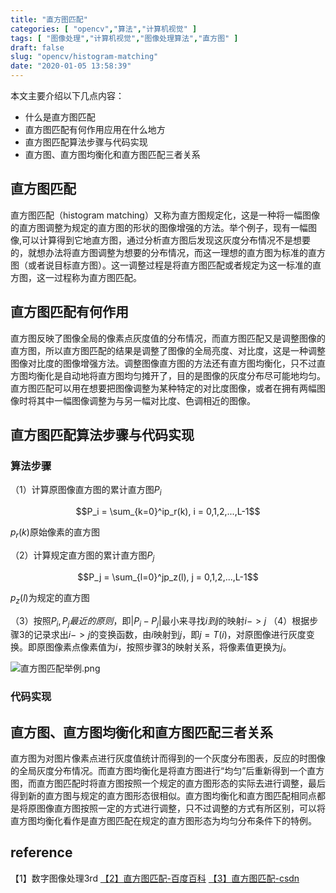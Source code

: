 ```yaml
---
title: "直方图匹配"
categories: [ "opencv","算法","计算机视觉" ]
tags: [ "图像处理","计算机视觉","图像处理算法","直方图" ]
draft: false
slug: "opencv/histogram-matching"
date: "2020-01-05 13:58:39"
---
```




本文主要介绍以下几点内容：

- 什么是直方图匹配
- 直方图匹配有何作用应用在什么地方
- 直方图匹配算法步骤与代码实现
- 直方图、直方图均衡化和直方图匹配三者关系


## 直方图匹配

直方图匹配（histogram matching）又称为直方图规定化，这是一种将一幅图像的直方图调整为规定的直方图的形状的图像增强的方法。举个例子，现有一幅图像,可以计算得到它地直方图，通过分析直方图后发现这灰度分布情况不是想要的，就想办法将直方图调整为想要的分布情况，而这一理想的直方图为标准的直方图（或者说目标直方图）。这一调整过程是将直方图匹配或者规定为这一标准的直方图，这一过程称为直方图匹配。

## 直方图匹配有何作用

直方图反映了图像全局的像素点灰度值的分布情况，而直方图匹配又是调整图像的直方图，所以直方图匹配的结果是调整了图像的全局亮度、对比度，这是一种调整图像对比度的图像增强方法。调整图像直方图的方法还有直方图均衡化，只不过直方图均衡化是自动地将直方图均匀摊开了，目的是图像的灰度分布尽可能地均匀。直方图匹配可以用在想要把图像调整为某种特定的对比度图像，或者在拥有两幅图像时将其中一幅图像调整为与另一幅对比度、色调相近的图像。

## 直方图匹配算法步骤与代码实现

### 算法步骤

（1）计算原图像直方图的累计直方图$P_i$

$$P_i = \sum_{k=0}^ip_r(k), i = 0,1,2,...,L-1$$



$p_r(k)$原始像素的直方图

（2）计算规定直方图的累计直方图$P_j$

$$P_j = \sum_{l=0}^jp_z(l), j = 0,1,2,...,L-1$$

$p_z(l)$为规定的直方图

（3）按照$P_i,P_j最近的原则$，即$|P_i - P_j|$最小来寻找$i到j$的映射$i->j$
（4）根据步骤3的记录求出$i->j$的变换函数，由$i$映射到$j$，即$j = T(i)$，对原图像进行灰度变换。即原图像素点像素值为$i$，按照步骤3的映射关系，将像素值更换为$j$。

![直方图匹配举例.png][1]

### 代码实现

## 直方图、直方图均衡化和直方图匹配三者关系
 
直方图为对图片像素点进行灰度值统计而得到的一个灰度分布图表，反应的时图像的全局灰度分布情况。而直方图均衡化是将直方图进行“均匀”后重新得到一个直方图，而直方图匹配时将直方图按照一个规定的直方图形态的实际去进行调整，最后得到新的直方图与规定的直方图形态很相似。直方图均衡化和直方图匹配相同点都是将原图像直方图按照一定的方式进行调整，只不过调整的方式有所区别，可以将直方图均衡化看作是直方图匹配在规定的直方图形态为均匀分布条件下的特例。

## reference

【1】数字图像处理3rd
[【2】直方图匹配-百度百科](https://baike.baidu.com/item/%E7%9B%B4%E6%96%B9%E5%9B%BE%E5%8C%B9%E9%85%8D)
[【3】直方图匹配-csdn](https://blog.csdn.net/u012372584/article/details/18231617)


  [1]: https://mango-blog-1255355814.cos.ap-guangzhou.myqcloud.com//histogram-7.png